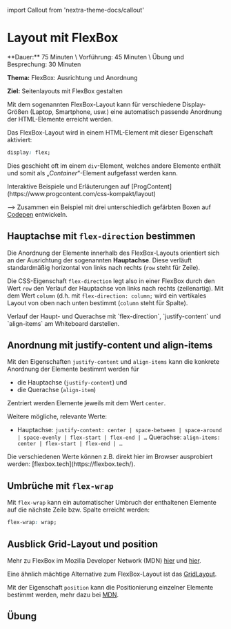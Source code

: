 import Callout from 'nextra-theme-docs/callout'

# Layout mit FlexBox

<Callout>
  **Dauer:** 75 Minuten \
  Vorführung: 45 Minuten \
  Übung und Besprechung: 30 Minuten

  **Thema:** FlexBox: Ausrichtung und Anordnung

  **Ziel:** Seitenlayouts mit FlexBox gestalten
</Callout>

Mit dem sogenannten FlexBox-Layout kann für verschiedene Display-Größen (Laptop, 
Smartphone, usw.) eine automatisch passende Anordnung der HTML-Elemente erreicht 
werden.

Das FlexBox-Layout wird in einem HTML-Element mit dieser Eigenschaft aktiviert:

```css
display: flex;
```

Dies geschieht oft im einem `div`-Element, welches andere Elemente enthält 
und somit als „_Container_“-Element aufgefasst werden kann.

<Callout type="warning" emoji="👨🏻‍💻">
Interaktive Beispiele und Erläuterungen auf 
[ProgContent](https://www.progcontent.com/css-kompakt/layout)

&xrarr; Zusammen ein Beispiel mit drei unterschiedlich gefärbten Boxen
auf [Codepen](https://codepen.io/pen) entwickeln.
</Callout>

## Hauptachse mit `flex-direction` bestimmen

Die Anordnung der Elemente innerhalb des FlexBox-Layouts orientiert sich 
an der Ausrichtung der sogenannten **Hauptachse**. Diese verläuft 
standardmäßig horizontal von links nach rechts (`row` steht für Zeile). 

Die CSS-Eigenschaft `flex-direction` legt also in einer FlexBox durch 
den Wert `row` den Verlauf der Hauptachse von links nach rechts (zeilenartig).
Mit dem Wert `column` (d.h. mit `flex-direction: column;` wird ein 
vertikales Layout von oben nach unten bestimmt (`column` steht für Spalte).

<Callout type="warning">
Verlauf der Haupt- und Querachse mit `flex-direction`, `justify-content` 
und `align-items` am Whiteboard darstellen.
</Callout> 

## Anordnung mit justify-content und align-items

Mit den Eigenschaften `justify-content` und `align-items` kann die 
konkrete Anordnung der Elemente bestimmt werden für 

- die Hauptachse (`justify-content`) und 
- die Querachse (`align-item`)

Zentriert werden Elemente jeweils mit dem Wert `center`.

Weitere mögliche, relevante Werte:

- Hauptachse: `justify-content: center | space-between | space-around | space-evenly | flex-start | flex-end | …`
Querachse: `align-items: center | flex-start | flex-end | …`

<Callout type="warning">
Die verschiedenen Werte können z.B. direkt hier im Browser 
ausprobiert werden: [flexbox.tech](https://flexbox.tech/).
</Callout> 

## Umbrüche mit `flex-wrap`

Mit `flex-wrap` kann ein automatischer Umbruch der enthaltenen Elemente auf 
die nächste Zeile bzw. Spalte erreicht werden:

```css
flex-wrap: wrap;
```

## Ausblick Grid-Layout und position

Mehr zu FlexBox im Mozilla Developer Network (MDN) 
[hier](https://developer.mozilla.org/en-US/docs/Learn/CSS/CSS_layout/Flexbox) und 
[hier](https://developer.mozilla.org/en-US/docs/Web/CSS/CSS_Flexible_Box_Layout).

Eine ähnlich mächtige Alternative zum FlexBox-Layout ist das [GridLayout](https://developer.mozilla.org/en-US/docs/Web/CSS/CSS_Grid_Layout).

Mit der Eigenschaft `position` kann die Positionierung einzelner Elemente
bestimmt werden, mehr dazu bei [MDN](https://developer.mozilla.org/en-US/docs/Web/CSS/position).

## Übung

